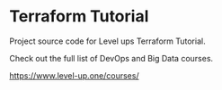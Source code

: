 # Terraform Tutorial

Project source code for Level ups Terraform Tutorial.

Check out the full list of DevOps and Big Data courses.

https://www.level-up.one/courses/
